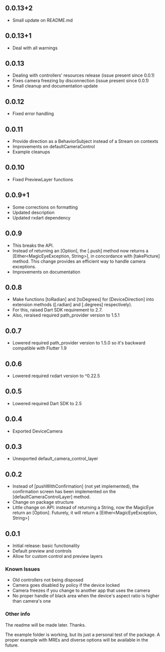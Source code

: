 ## 0.0.13+2

* Small update on README.md

## 0.0.13+1

* Deal with all warnings

## 0.0.13

* Dealing with controllers' resources release (issue present since 0.0.1)
* Fixes camera freezing by disconnection (issue present since 0.0.1)
* Small cleanup and documentation update

## 0.0.12

* Fixed error handling

## 0.0.11

* Provide direction as a BehaviorSubject instead of a Stream on contexts
* Improvements on defaultCameraControl
* Example cleanups

## 0.0.10

* Fixed PreviewLayer functions

## 0.0.9+1

* Some corrections on formatting
* Updated description
* Updated rxdart dependency

## 0.0.9

* This breaks the API.
* Instead of returning an [Option<String>], the [.push] method now returns a [Either<MagicEyeException, String>], in concordance with [takePicture] method. This change provides an efficient way to handle camera exceptions.
* Improvements on documentation

## 0.0.8

* Make functions [toRadian] and [toDegrees] for [DeviceDirection] into extension methods ([.radian] and [.degrees] respectively).
* For this, raised Dart SDK requirement to 2.7.
* Also, reraised required path_provider version to 1.5.1

## 0.0.7

* Lowered required path_provider version to 1.5.0 so it's backward compatible with Flutter 1.9

## 0.0.6

* Lowered required rxdart version to ^0.22.5

## 0.0.5

* Lowered required Dart SDK to 2.5

## 0.0.4

* Exported DeviceCamera

## 0.0.3

* Unexported default_camera_control_layer

## 0.0.2

* Instead of [pushWithConfirmation] (not yet implemented), the confirmation screen has been implemented on the [defaultCameraControlLayer] method.
* Change on package structure
* Little change on API: instead of returning a String, now the MagicEye return an [Option<String>]. Futurely, it will return a [Either<MagicEyeException, String>]

## 0.0.1

* Initial release: basic functionality
* Default preview and controls
* Allow for custom control and preview layers

### Known Issues

* Old controllers not being disposed
* Camera goes disabled by policy if the device locked
* Camera freezes if you change to another app that uses the camera
* No proper handle of black area when the device's aspect ratio is higher than camera's one

### Other info

The readme will be made later. Thanks.

The example folder is working, but its just a personal test of the package. A proper example with MREs and diverse
options will be available in the future.